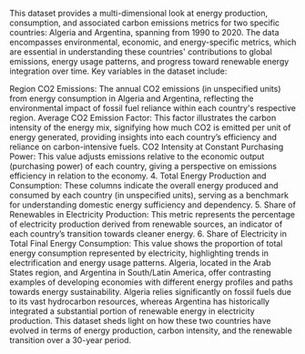 This dataset provides a multi-dimensional look at energy production, consumption, and associated carbon emissions metrics for two specific countries: Algeria and Argentina, spanning from 1990 to 2020. The data encompasses environmental, economic, and energy-specific metrics, which are essential in understanding these countries' contributions to global emissions, energy usage patterns, and progress toward renewable energy integration over time. Key variables in the dataset include:

Region CO2 Emissions: The annual CO2 emissions (in unspecified units) from energy consumption in Algeria and Argentina, reflecting the environmental impact of fossil fuel reliance within each country's respective region.
Average CO2 Emission Factor: This factor illustrates the carbon intensity of the energy mix, signifying how much CO2 is emitted per unit of energy generated, providing insights into each country’s efficiency and reliance on carbon-intensive fuels.
CO2 Intensity at Constant Purchasing Power: This value adjusts emissions relative to the economic output (purchasing power) of each country, giving a perspective on emissions efficiency in relation to the economy.
4. Total Energy Production and Consumption: These columns indicate the overall energy produced and consumed by each country (in unspecified units), serving as a benchmark for understanding domestic energy sufficiency and dependency.
5. Share of Renewables in Electricity Production: This metric represents the percentage of electricity production derived from renewable sources, an indicator of each country’s transition towards cleaner energy.
6. Share of Electricity in Total Final Energy Consumption: This value shows the proportion of total energy consumption represented by electricity, highlighting trends in electrification and energy usage patterns.
Algeria, located in the Arab States region, and Argentina in South/Latin America, offer contrasting examples of developing economies with different energy profiles and paths towards energy sustainability. Algeria relies significantly on fossil fuels due to its vast hydrocarbon resources, whereas Argentina has historically integrated a substantial portion of renewable energy in electricity production. This dataset sheds light on how these two countries have evolved in terms of energy production, carbon intensity, and the renewable transition over a 30-year period.



